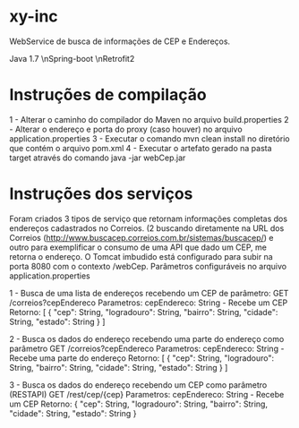 # xy-inc

WebService de busca de informações de CEP e Endereços.

Java 1.7
\nSpring-boot
\nRetrofit2

# Instruções de compilação

1 - Alterar o caminho do compilador do Maven no arquivo build.properties
2 - Alterar o endereço e porta do proxy (caso houver) no arquivo application.properties
3 - Executar o comando mvn clean install no diretório que contém o arquivo pom.xml
4 - Executar o artefato gerado na pasta target através do comando java -jar webCep.jar

# Instruções dos serviços

Foram criados 3 tipos de serviço que retornam informações completas dos endereços cadastrados no Correios. (2 buscando diretamente na URL dos Correios (http://www.buscacep.correios.com.br/sistemas/buscacep/) e outro para exemplificar o consumo de uma API que dado um CEP,  me retorna o endereço.
O Tomcat imbudido está configurado para subir na porta 8080 com o contexto /webCep. Parâmetros configuráveis no arquivo application.properties

1 - Busca de uma lista de endereços recebendo um CEP de parâmetro:
GET /correios?cepEndereco
Parametros:
cepEndereco: String - Recebe um CEP
Retorno:
[
{
"cep": String,
"logradouro": String,
"bairro": String,
"cidade": String,
"estado": String
}
]

2 - Busca os dados do endereço recebendo uma parte do endereço como parâmetro
GET /correios?cepEndereco
Parametros:
cepEndereco: String - Recebe uma parte do endereço
Retorno:
[
{
"cep": String,
"logradouro": String,
"bairro": String,
"cidade": String,
"estado": String
}
]

3 - Busca os dados do endereço recebendo um CEP como parâmetro (RESTAPI)
GET /rest/cep/{cep}
Parametros:
cepEndereco: String - Recebe um CEP
Retorno:
{
"cep": String,
"logradouro": String,
"bairro": String,
"cidade": String,
"estado": String
}
